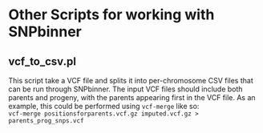 # Other Scripts for working with SNPbinner  


## vcf\_to\_csv.pl  


This script take a VCF file and splits it into per-chromosome CSV files that can be run through SNPbinner. The input VCF files should include both parents and progeny, with the parents appearing first in the VCF file. As an example, this could be performed using `vcf-merge` like so:  
```vcf-merge positionsforparents.vcf.gz imputed.vcf.gz > parents_prog_snps.vcf```